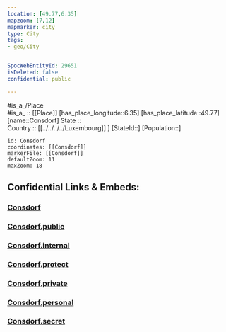 ```yaml
---
location: [49.77,6.35] 
mapzoom: [7,12] 
mapmarker: city 
type: City
tags:
- geo/City


SpocWebEntityId: 29651
isDeleted: false
confidential: public

---
```

#is_a_/Place  
#is_a_ :: [[Place]] 
[has_place_longitude::6.35] 
[has_place_latitude::49.77] 
[name::Consdorf] 
State ::  
Country :: [[../../../../Luxembourg]] ] 
[StateId::] 
[Population::] 



```leaflet
id: Consdorf
coordinates: [[Consdorf]] 
markerFile: [[Consdorf]] 
defaultZoom: 11 
maxZoom: 18
```


## Confidential Links & Embeds: 

### [Consdorf](/_Standards/Earth/Continent/Europe/Europe~West/Luxembourg/Districts~Luxembourg/Grevenmacher/City/Consdorf.md) 

### [Consdorf.public](/_public/Earth/Continent/Europe/Europe~West/Luxembourg/Districts~Luxembourg/Grevenmacher/City/Consdorf.public.md) 

### [Consdorf.internal](/_internal/Earth/Continent/Europe/Europe~West/Luxembourg/Districts~Luxembourg/Grevenmacher/City/Consdorf.internal.md) 

### [Consdorf.protect](/_protect/Earth/Continent/Europe/Europe~West/Luxembourg/Districts~Luxembourg/Grevenmacher/City/Consdorf.protect.md) 

### [Consdorf.private](/_private/Earth/Continent/Europe/Europe~West/Luxembourg/Districts~Luxembourg/Grevenmacher/City/Consdorf.private.md) 

### [Consdorf.personal](/_personal/Earth/Continent/Europe/Europe~West/Luxembourg/Districts~Luxembourg/Grevenmacher/City/Consdorf.personal.md) 

### [Consdorf.secret](/_secret/Earth/Continent/Europe/Europe~West/Luxembourg/Districts~Luxembourg/Grevenmacher/City/Consdorf.secret.md)

